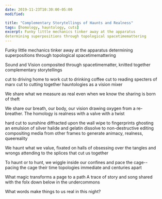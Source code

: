 ```yaml
---
date: 2019-11-23T10:30:00-05:00
modified:

title: "Complementary Storytellings of Haunts and Realness"
tags: [homology, hauntology, cuts]
excerpt: Funky little mechanics tinker away at the apparatus
determining superpositions through topological spacetimemattering 
---
```


Funky little mechanics
tinker away 
at the apparatus
determining superpositions
through topological 
spacetimemattering 

Sound and Vision composited through
spacetimematter, knitted together
complementary storytellings

cut to driving home to work
cut to drinking coffee
cut to reading specters of marx
cut to cutting together 
hauntologies as a vision mixer 

We share what we measure as real
even when we know
the sharing
is born of theft

We share our breath, our body, our vision
drawing oxygen from a re-breather.
The homology is realness
with a valve with a twist

hard cut to sunshine diffracted upon the wall
wipe to fingerprints ghosting an emulsion of silver halide and gelatin
dissolve to non-destructive editing
compositing media from other frames
to generate animacy, realness, queereality

We haunt what we value,
fixated on halls of 
obsessing over the tangles and wrongs
attending to the splices that 
cut us together

To haunt or to hunt, 
we wiggle inside our confines
and pace the cage--pacing the cage
their time topologies immediate and centuries apart

What magic transforms a page to a path
A trace of story and song 
shared with the folx down
below
in
the
undercommons

What words make things to us real
in this night? 
